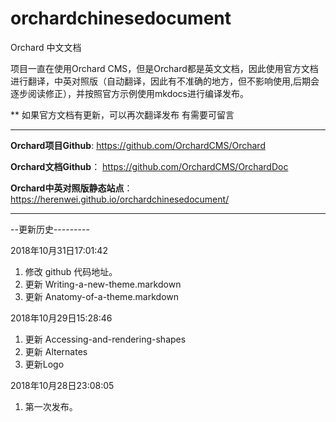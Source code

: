 # orchardchinesedocument
Orchard 中文文档

项目一直在使用Orchard CMS，但是Orchard都是英文文档，因此使用官方文档进行翻译，中英对照版（自动翻译，因此有不准确的地方，但不影响使用,后期会逐步阅读修正），并按照官方示例使用mkdocs进行编译发布。

** 如果官方文档有更新，可以再次翻译发布 有需要可留言

----------

**Orchard项目Github**:
https://github.com/OrchardCMS/Orchard

**Orchard文档Github**：
https://github.com/OrchardCMS/OrchardDoc

**Orchard中英对照版静态站点**：
https://herenwei.github.io/orchardchinesedocument/


----------

--更新历史---------

2018年10月31日17:01:42

1. 修改 github 代码地址。
2. 更新 Writing-a-new-theme.markdown  
3. 更新 Anatomy-of-a-theme.markdown


2018年10月29日15:28:46

1. 更新 Accessing-and-rendering-shapes
2. 更新 Alternates
3. 更新Logo


2018年10月28日23:08:05

1. 第一次发布。


